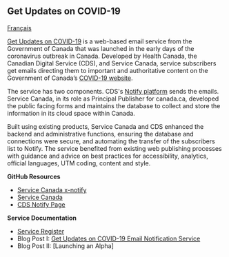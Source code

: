 ## Get Updates on COVID-19
[Français](https://obtenirlesnouvelles.github.io/)

[Get Updates on COVID-19](https://www.canada.ca/en/managed-web-service/get-updates-covid-19.html) is a web-based email service from the Government of Canada that was launched in the early days of the coronavirus outbreak in Canada. Developed by Health Canada, the Canadian Digital Service (CDS), and Service Canada, service subscribers get emails directing them to important and authoritative content on the Government of Canada’s [COVID-19 website](https://www.canada.ca/coronavirus).

The service has two components. CDS's [Notify platform](https://notification.alpha.canada.ca) sends the emails. Service Canada, in its role as Principal Publisher for canada.ca, developed the public facing forms and maintains the database to collect and store the information in its cloud space within Canada.

Built using existing products, Service Canada and CDS enhanced the backend and administrative functions, ensuring the database and connections were secure, and automating the transfer of the subscribers list to Notify. The service benefited from existing web publishing processes with guidance and advice on best practices for accessibility, analytics, official languages, UTM coding, content and style.




**GitHub Resources**
- [Service Canada x-notify](https://github.com/ServiceCanada/x-notify)
- [Service Canada](https://github.com/ServiceCanada)
- [CDS Notify Page](https://github.com/cds-snc/notification-api)

**Service Documentation**
 - [Service Register](https://docs.google.com/document/d/1pJQqsmV5bPTKOT6XOqBQXlTESbpkKYovfAqr0D8zh6U/edit?usp=sharing)
 - Blog Post I: [Get Updates on COVID-19 Email Notification Service](https://digital.canada.ca/2020/05/13/get-updates-on-covid-19-email-notification-service/)
 - Blog Post II: [Launching an Alpha] 
